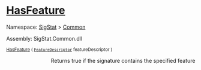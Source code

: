 # [HasFeature](./Signature-100663443.md)

Namespace: [SigStat]() > [Common](./../README.md)

Assembly: SigStat.Common.dll

<sub>[HasFeature](./Signature-100663443.md) ( [`FeatureDescriptor`](./../FeatureDescriptor.md) featureDescriptor )         <div style = "text-align: right" >Returns true if the signature contains the specified feature</div></sub>
